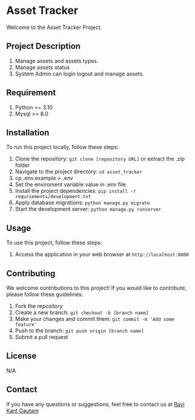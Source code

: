 # Asset Tracker

Welcome to the Asset Tracker Project.

## Project Description

1. Manage assets and assets types.
2. Manage assets status
3. System Admin can login logout and manage assets.

## Requirement

1. Python >= 3.10
2. Mysql >= 8.0

## Installation

To run this project locally, follow these steps:

1. Clone the repository: `git clone [repository URL]` or extract the .zip folder
2. Navigate to the project directory: `cd asset_tracker`
3. cp .env.example > .env
4. Set the enviroment variable value in .env file.
3. Install the project dependencies: `pip install -r requriements/development.txt`
4. Apply database migrations: `python manage.py migrate`
5. Start the development server: `python manage.py runserver`

## Usage

To use this project, follow these steps:

1. Access the application in your web browser at `http://localhost:8000`

## Contributing

We welcome contributions to this project! If you would like to contribute, please follow these guidelines:

1. Fork the repository
2. Create a new branch: `git checkout -b [branch name]`
3. Make your changes and commit them: `git commit -m 'Add some feature'`
4. Push to the branch: `git push origin [branch name]`
5. Submit a pull request

## License

N/A

## Contact

If you have any questions or suggestions, feel free to contact us at [Ravi Kant Gautam](mailto:ravi.gautam@neosoftmail.com)
